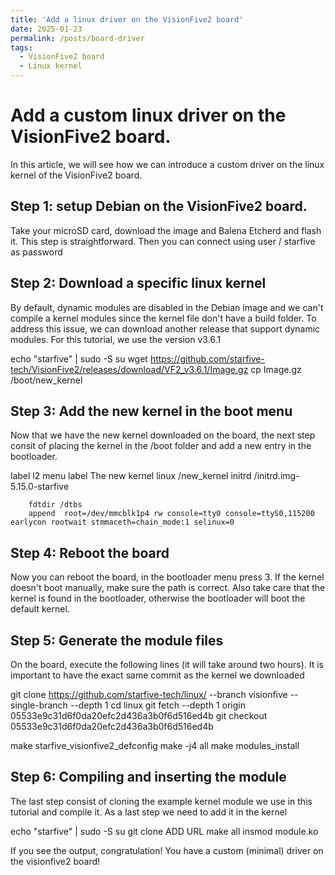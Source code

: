```yaml
---
title: 'Add a linux driver on the VisionFive2 board'
date: 2025-01-23
permalink: /posts/board-driver
tags:
  - VisionFive2 board
  - Linux kernel
---
```


Add a custom linux driver on the VisionFive2 board.
======

In this article, we will see how we can introduce a custom driver on the linux kernel of the VisionFive2 board. 

Step 1: setup Debian on the VisionFive2 board.
------

Take your microSD card, download the image and Balena Etcherd and flash it. This step is straightforward. Then you can connect using user / starfive as password

Step 2: Download a specific linux kernel
------

By default, dynamic modules are disabled in the Debian image and we can't compile a kernel modules since the kernel file don't have a build folder. To address this issue, we can download another release that support dynamic modules. For this tutorial, we use the version v3.6.1

echo "starfive" | sudo -S su
wget https://github.com/starfive-tech/VisionFive2/releases/download/VF2_v3.6.1/Image.gz
cp Image.gz /boot/new_kernel


Step 3: Add the new kernel in the boot menu
------

Now that we have the new kernel downloaded on the board, the next step consit of placing the kernel in the /boot folder and add a new entry in the bootloader. 

label l2
        menu label The new kernel 
        linux /new_kernel 
        initrd /initrd.img-5.15.0-starfive

        fdtdir /dtbs
        append  root=/dev/mmcblk1p4 rw console=tty0 console=ttyS0,115200 earlycon rootwait stmmaceth=chain_mode:1 selinux=0

Step 4: Reboot the board
------

Now you can reboot the board, in the bootloader menu press 3. If the kernel doesn't boot manually, make sure the path is correct. Also take care that the kernel is found in the bootloader, otherwise the bootloader will boot the default kernel.

Step 5: Generate the module files
------

On the board, execute the following lines (it will take around two hours). It is important to have the exact same commit as the kernel we downloaded


git clone https://github.com/starfive-tech/linux/ --branch visionfive --single-branch --depth 1
cd linux
git fetch --depth 1 origin 05533e9c31d6f0da20efc2d436a3b0f6d516ed4b
git checkout 05533e9c31d6f0da20efc2d436a3b0f6d516ed4b

make starfive_visionfive2_defconfig
make -j4 all
make modules_install


Step 6: Compiling and inserting the module
------

The last step consist of cloning the example kernel module we use in this tutorial and compile it. As a last step we need to add it in the kernel

echo "starfive" | sudo -S su
git clone ADD URL
make all
insmod module.ko


If you see the output, congratulation! You have a custom (minimal) driver on the visionfive2 board!